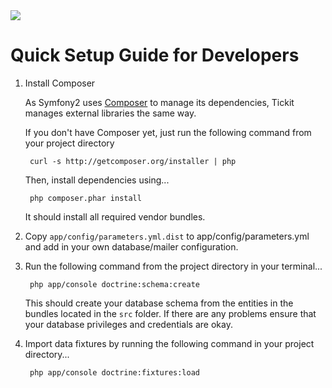 <img src='https://secure.travis-ci.org/jaitsu87/tickit.png' />

# Quick Setup Guide for Developers #

1. Install Composer

   As Symfony2 uses [Composer][1] to manage its dependencies, Tickit manages external libraries the same way.

   If you don't have Composer yet, just run the following command from your project directory

        curl -s http://getcomposer.org/installer | php

   Then, install dependencies using...

        php composer.phar install

   It should install all required vendor bundles.

2. Copy `app/config/parameters.yml.dist` to app/config/parameters.yml and add in your own database/mailer configuration.

3. Run the following command from the project directory in your terminal...

        php app/console doctrine:schema:create

   This should create your database schema from the entities in the bundles located in the `src` folder. If there are any problems ensure that your database privileges and credentials are okay.

4. Import data fixtures by running the following command in your project directory...

        php app/console doctrine:fixtures:load

[1]:  http://getcomposer.org/